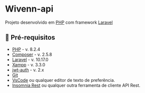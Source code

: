 # Wivenn-api

Projeto desenvolvido em [PHP](https://www.php.net/) com framework [Laravel](https://laravel.com/)

## 📘 Pré-requisitos

- <a href="https://www.php.net/">PHP</a> - v. 8.2.4
- <a href="https://getcomposer.org/">Composer</a> - v. 2.5.8
- <a href="https://laravel.com/">Laravel</a> - v. 10.17.0
- <a href="https://www.apachefriends.org/pt_br/index.html">Xampp</a> - v. 3.3.0
- <a href="https://github.com/tymondesigns/jwt-auth">jwt-auth</a> - v. 2.x
- <a href="https://git-scm.com/downloads">Git</a>
- <a href="https://code.visualstudio.com/download">VsCode</a> ou qualquer editor de texto de preferência.
- <a href="https://insomnia.rest/download">Insomnia Rest</a> ou qualquer outra ferramenta de cliente API Rest.

